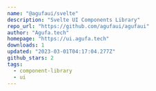 ```yaml
---
name: "@agufaui/svelte"
description: "Svelte UI Components Library"
repo_url: "https://github.com/agufaui/agufaui"
author: "Agufa.tech"
homepage: "https://ui.agufa.tech"
downloads: 1
updated: "2023-03-01T04:17:04.277Z"
github_stars: 2
tags: 
  - component-library
  - ui
---
```

